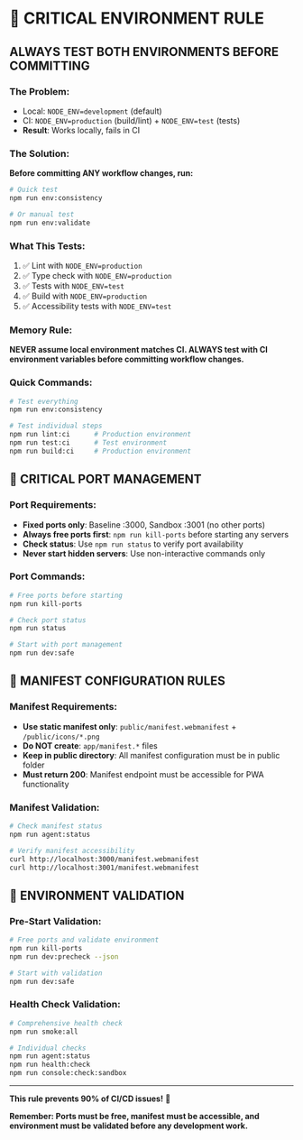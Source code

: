 # 🚨 CRITICAL ENVIRONMENT RULE

## **ALWAYS TEST BOTH ENVIRONMENTS BEFORE COMMITTING**

### **The Problem:**
- Local: `NODE_ENV=development` (default)
- CI: `NODE_ENV=production` (build/lint) + `NODE_ENV=test` (tests)
- **Result**: Works locally, fails in CI

### **The Solution:**
**Before committing ANY workflow changes, run:**

```bash
# Quick test
npm run env:consistency

# Or manual test
npm run env:validate
```

### **What This Tests:**
1. ✅ Lint with `NODE_ENV=production`
2. ✅ Type check with `NODE_ENV=production`
3. ✅ Tests with `NODE_ENV=test`
4. ✅ Build with `NODE_ENV=production`
5. ✅ Accessibility tests with `NODE_ENV=test`

### **Memory Rule:**
**NEVER assume local environment matches CI. ALWAYS test with CI environment variables before committing workflow changes.**

### **Quick Commands:**
```bash
# Test everything
npm run env:consistency

# Test individual steps
npm run lint:ci      # Production environment
npm run test:ci      # Test environment
npm run build:ci     # Production environment
```

## 🚨 **CRITICAL PORT MANAGEMENT**

### **Port Requirements:**
- **Fixed ports only**: Baseline :3000, Sandbox :3001 (no other ports)
- **Always free ports first**: `npm run kill-ports` before starting any servers
- **Check status**: Use `npm run status` to verify port availability
- **Never start hidden servers**: Use non-interactive commands only

### **Port Commands:**
```bash
# Free ports before starting
npm run kill-ports

# Check port status
npm run status

# Start with port management
npm run dev:safe
```

## 📱 **MANIFEST CONFIGURATION RULES**

### **Manifest Requirements:**
- **Use static manifest only**: `public/manifest.webmanifest` + `/public/icons/*.png`
- **Do NOT create**: `app/manifest.*` files
- **Keep in public directory**: All manifest configuration must be in public folder
- **Must return 200**: Manifest endpoint must be accessible for PWA functionality

### **Manifest Validation:**
```bash
# Check manifest status
npm run agent:status

# Verify manifest accessibility
curl http://localhost:3000/manifest.webmanifest
curl http://localhost:3001/manifest.webmanifest
```

## 🔧 **ENVIRONMENT VALIDATION**

### **Pre-Start Validation:**
```bash
# Free ports and validate environment
npm run kill-ports
npm run dev:precheck --json

# Start with validation
npm run dev:safe
```

### **Health Check Validation:**
```bash
# Comprehensive health check
npm run smoke:all

# Individual checks
npm run agent:status
npm run health:check
npm run console:check:sandbox
```

---

**This rule prevents 90% of CI/CD issues!** 🎯

**Remember: Ports must be free, manifest must be accessible, and environment must be validated before any development work.**
